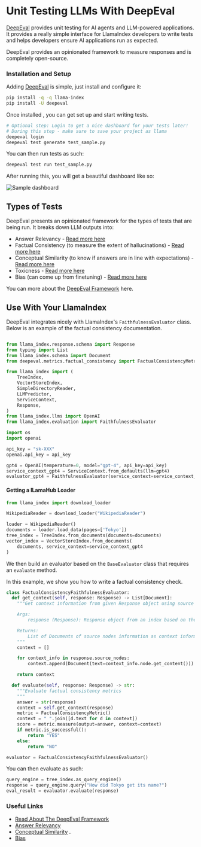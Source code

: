 # Unit Testing LLMs With DeepEval

[DeepEval](https://github.com/confident-ai/deepeval) provides unit testing for AI agents and LLM-powered applications. It provides a really simple interface for LlamaIndex developers to write tests and helps developers ensure AI applications run as expected.

DeepEval provides an opinionated framework to measure responses and is completely open-source.

### Installation and Setup

Adding [DeepEval](https://github.com/confident-ai/deepeval) is simple, just install and configure it:

```sh
pip install -q -q llama-index
pip install -U deepeval
```

Once installed , you can get set up and start writing tests.

```sh
# Optional step: Login to get a nice dashboard for your tests later!
# During this step - make sure to save your project as llama
deepeval login
deepeval test generate test_sample.py
```

You can then run tests as such:

```bash
deepeval test run test_sample.py
```

After running this, you will get a beautiful dashboard like so:

![Sample dashboard](https://raw.githubusercontent.com/confident-ai/deepeval/main/docs/assets/dashboard-screenshot.png)

## Types of Tests

DeepEval presents an opinionated framework for the types of tests that are being run. It breaks down LLM outputs into: 
- Answer Relevancy - [Read more here](https://docs.confident-ai.com/docs/measuring_llm_performance/answer_relevancy)
- Factual Consistency (to measure the extent of hallucinations) - [Read more here](https://docs.confident-ai.com/docs/measuring_llm_performance/factual_consistency)
- Conceptual Similarity (to know if answers are in line with expectations) - [Read more here](https://docs.confident-ai.com/docs/measuring_llm_performance/conceptual_similarity)
- Toxicness - [Read more here](https://docs.confident-ai.com/docs/measuring_llm_performance/non_toxic)
- Bias (can come up from finetuning) - [Read more here](https://docs.confident-ai.com/docs/measuring_llm_performance/debias)

You can more about the [DeepEval Framework](https://docs.confident-ai.com/docs/framework) here.

## Use With Your LlamaIndex

DeepEval integrates nicely with LlamaIndex's `FaithfulnessEvaluator` class. Below is an example of the factual consistency documentation.

```python

from llama_index.response.schema import Response
from typing import List
from llama_index.schema import Document
from deepeval.metrics.factual_consistency import FactualConsistencyMetric

from llama_index import (
    TreeIndex,
    VectorStoreIndex,
    SimpleDirectoryReader,
    LLMPredictor,
    ServiceContext,
    Response,
)
from llama_index.llms import OpenAI
from llama_index.evaluation import FaithfulnessEvaluator

import os
import openai

api_key = "sk-XXX"
openai.api_key = api_key

gpt4 = OpenAI(temperature=0, model="gpt-4", api_key=api_key)
service_context_gpt4 = ServiceContext.from_defaults(llm=gpt4)
evaluator_gpt4 = FaithfulnessEvaluator(service_context=service_context_gpt4)

```

#### Getting a lLamaHub Loader 

```python
from llama_index import download_loader

WikipediaReader = download_loader("WikipediaReader")

loader = WikipediaReader()
documents = loader.load_data(pages=['Tokyo'])
tree_index = TreeIndex.from_documents(documents=documents)
vector_index = VectorStoreIndex.from_documents(
    documents, service_context=service_context_gpt4
)
```

We then build an evaluator based on the `BaseEvaluator` class that requires an `evaluate` method.

In this example, we show you how to write a factual consistency check.

```python
class FactualConsistencyFaithfulnessEvaluator:
  def get_context(self, response: Response) -> List[Document]:
    """Get context information from given Response object using source nodes.

    Args:
        response (Response): Response object from an index based on the query.

    Returns:
        List of Documents of source nodes information as context information.
    """
    context = []

    for context_info in response.source_nodes:
        context.append(Document(text=context_info.node.get_content()))

    return context

  def evaluate(self, response: Response) -> str:
    """Evaluate factual consistency metrics
    """
    answer = str(response)
    context = self.get_context(response)
    metric = FactualConsistencyMetric()
    context = " ".join([d.text for d in context])
    score = metric.measure(output=answer, context=context)
    if metric.is_successful():
        return "YES"
    else:
        return "NO"

evaluator = FactualConsistencyFaithfulnessEvaluator()
```

You can then evaluate as such:

```python
query_engine = tree_index.as_query_engine()
response = query_engine.query("How did Tokyo get its name?")
eval_result = evaluator.evaluate(response)
```

### Useful Links

* [Read About The DeepEval Framework](https://docs.confident-ai.com/docs/framework)
* [Answer Relevancy](https://docs.confident-ai.com/docs/measuring_llm_performance/answer_relevancy)
* [Conceptual Similarity](https://docs.confident-ai.com/docs/measuring_llm_performance/conceptual_similarity) . 
* [Bias](https://docs.confident-ai.com/docs/measuring_llm_performance/debias)
